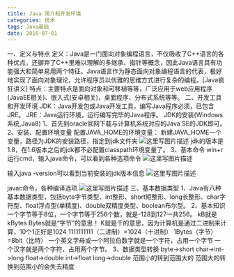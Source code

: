 ```yaml
---
title: Java 简介和开发环境
categories: 技术
tags: Java基础
date: 2016-07-01
---
```


一、定义与特点
定义：Java是一门面向对象编程语言，不仅吸收了C++语言的各种优点，还摒弃了C++里难以理解的多继承、指针等概念，因此Java语言具有功能强大和简单易用两个特征。Java语言作为静态面向对象编程语言的代表，极好地实现了面向对象理论，允许程序员以优雅的思维方式进行复杂的编程。[Java疯狂讲义]
特点：主要特点是面向对象和可移植等等，广泛应用于web应用程序(JavaEE相关)、嵌入式(安卓相关)，桌面程序、分布式系统等等。<!--more-->
二、开发工具和开发环境
JDK：Java开发包或Java开发工具，编写Java程序必须，已包含JRE。
JRE：Java运行环境，运行编写完毕的Java程序。
JDK的安装(Windows系统,Java8)
1、首先到oracle官网下载与计算机系统对应的Java SE的JDK即可。
2、安装、配置环境变量
配置JAVA_HOME的环境变量：
新建JAVA_HOME一个变量，路径为JDK的安装路径，指定到jdk文件夹
![这里写图片描述](http://img.blog.csdn.net/20160701013707829)
jdk的版本是1.8，在1.6版本之后的jdk都不必配置classpath环境变量了。
3、基本命令
win+r运行cmd，输入java命令，可以看到各种选项命令
![这里写图片描述](http://img.blog.csdn.net/20160703095547077)

输入java -version可以看到当前安装的jdk版本信息
![这里写图片描述](http://img.blog.csdn.net/20160701014317597)

javac命令，各种编译选项
![这里写图片描述](http://img.blog.csdn.net/20160703095933655)
三、基本数据类型
1、Java有八种基本数据类型，包括byte字节类型、int整形、short短整形、long长整形、char字符型、float浮点型(单精度)、double双精度类型、boolean布尔型。
2、基本知识
一个字节等于8位，一个字节等于256个数，就是-128到127一共256。
kB就是kBytes 
Bytes就是“字节”的意思！ 
K就是千的意思，因为计算机是通过二进制来计算，10个1正好是1024
1111111111（二进制）=1024（十进制）
1Bytes（字节）=8bit（比特）
一个英文字母或一个阿拉伯数字就是一个字符，占用一个字节
一个汉字就是两个字符，占用两个字节。
3、数据类型转换
byte->short
char->int->long
float->double
int->float
long->double
范围小的转到范围大的
范围大的转换到范围小的会失去精度